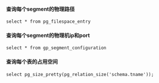 #### 查询每个segment的物理路径
`select * from pg_filespace_entry`

#### 查询每个segment的物理机ip和port
`select * from gp_segment_configuration`

#### 查询每个表的占用空间
`select pg_size_pretty(pg_relation_size('schema.tname'));`